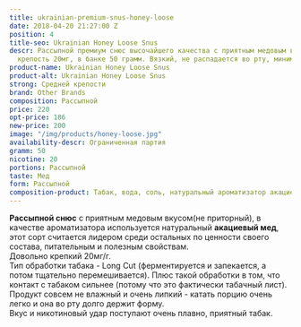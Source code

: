 ```yaml
---
title: ukrainian-premium-snus-honey-loose
date: 2018-04-20 21:27:00 Z
position: 4
title-seo: Ukrainian Honey Loose Snus
descr: Рассыпной премиум снюс высочайшего качества с приятным медовым вкусом. Никотиновая
  крепость 20мг, в банке 50 грамм. Вязкий, не распадается во рту, минимальный потек.
product-name: Ukrainian Honey Loose Snus
product-alt: Ukrainian Honey Loose Snus
strong: Средней крепости
brand: Other Brands
composition: Рассыпной
price: 220
opt-price: 186
new-price: 200
image: "/img/products/honey-loose.jpg"
availability-descr: Ограниченная партия
gramm: 50
nicotine: 20
portions: Рассыпной
taste: Мед
form: Рассыпной
composition-product: Табак, вода, соль, натуральный ароматизатор акациевого меда
---
```


**Рассыпной снюс** с приятным медовым вкусом(не приторный), в качестве ароматизатора используется натуральный **акациевый мед**, этот сорт считается лидером среди остальных по ценности своего состава, питательным и полезным свойствам.<br>
Довольно крепкий 20мг/г.<br>
Тип обработки табака - Long Cut (ферментируется и запекается, а потом тщательно перемешивается). Плюс такой обработки в том, что контакт с табаком сильнее (потому что это фактически табачный лист). Продукт совсем не влажный и очень липкий - катать порцию очень легко и она во рту долго держит форму.<br>
Вкус и никотиновый удар поступают очень плавно, приятный табак.
